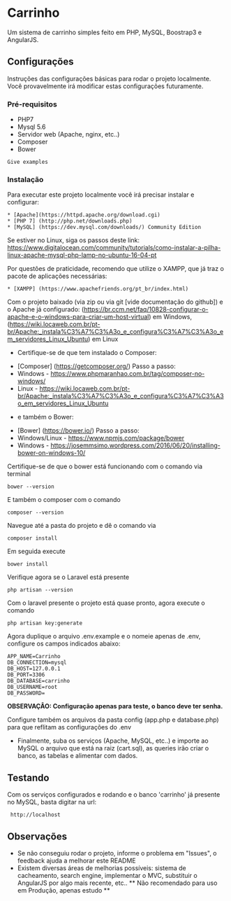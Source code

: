# Carrinho

Um sistema de carrinho simples feito em PHP, MySQL, Boostrap3 e AngularJS.

## Configurações

Instruções das configurações básicas para rodar o projeto localmente. Você provavelmente irá modificar estas configurações futuramente.

### Pré-requisitos

* PHP7
* Mysql 5.6
* Servidor web (Apache, nginx, etc..)
* Composer
* Bower

```
Give examples
```

### Instalação

Para executar este projeto localmente você irá precisar instalar e configurar:

```
* [Apache](https://httpd.apache.org/download.cgi)
* [PHP 7] (http://php.net/downloads.php)
* [MySQL] (https://dev.mysql.com/downloads/) Community Edition
```

Se estiver no Linux, siga os passos deste link:
https://www.digitalocean.com/community/tutorials/como-instalar-a-pilha-linux-apache-mysql-php-lamp-no-ubuntu-16-04-pt

Por questões de praticidade, recomendo que utilize o XAMPP, que já traz o pacote de aplicações necessárias:

```
* [XAMPP] (https://www.apachefriends.org/pt_br/index.html)
```

Com o projeto baixado (via zip ou via git [vide documentação do github]) e o Apache já configurado:
(https://br.ccm.net/faq/10828-configurar-o-apache-e-o-windows-para-criar-um-host-virtual) em Windows,
(https://wiki.locaweb.com.br/pt-br/Apache:_instala%C3%A7%C3%A3o_e_configura%C3%A7%C3%A3o_em_servidores_Linux_Ubuntu) em Linux

- Certifique-se de que tem instalado o Composer:
* [Composer] (https://getcomposer.org/)
Passo a passo:
* Windows - https://www.phpmaranhao.com.br/tag/composer-no-windows/
* Linux - https://wiki.locaweb.com.br/pt-br/Apache:_instala%C3%A7%C3%A3o_e_configura%C3%A7%C3%A3o_em_servidores_Linux_Ubuntu

- e também o Bower:
* [Bower] (https://bower.io/)
Passo a passo:
* Windows/Linux - https://www.npmjs.com/package/bower
* Windows - https://josemmsimo.wordpress.com/2016/06/20/installing-bower-on-windows-10/

Certifique-se de que o bower está funcionando com o comando via terminal
```
bower --version
```

E também o composer com o comando
```
composer --version
```

Navegue até a pasta do projeto e dê o comando via 
```
composer install
```

Em seguida execute
```
bower install
```

Verifique agora se o Laravel está presente
```
php artisan --version
```

Com o laravel presente o projeto está quase pronto, agora execute o comando
```
php artisan key:generate
```

Agora duplique o arquivo .env.example e o nomeie apenas de .env, configure os campos indicados abaixo:
```
APP_NAME=Carrinho
DB_CONNECTION=mysql
DB_HOST=127.0.0.1
DB_PORT=3306
DB_DATABASE=carrinho
DB_USERNAME=root
DB_PASSWORD=
```
**OBSERVAÇÂO: Configuração apenas para teste, o banco deve ter senha.**

Configure também os arquivos da pasta config (app.php e database.php) para que reflitam as configurações do .env

- Finalmente, suba os serviços (Apache, MySQL, etc..) e importe ao MySQL o arquivo que está na raiz (cart.sql), as queries irão criar o banco, as tabelas
e alimentar com dados.

## Testando

Com os serviços configurados e rodando e o banco 'carrinho' já presente no MySQL, basta digitar na url:

```
 http://localhost
```

## Observações

* Se não conseguiu rodar o projeto, informe o problema em "Issues", o feedback ajuda a melhorar este README
* Existem diversas áreas de melhorias possíveis: sistema de cacheamento, search engine, implementar o MVC, substituir o AngularJS por algo mais recente, etc..
** Não recomendado para uso em Produção, apenas estudo **
